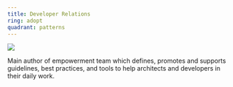 ```yaml
---
title: Developer Relations
ring: adopt
quadrant: patterns
---
```


![](https://img.shields.io/badge/empowerment-19967d?logo=serverfault&logoColor=000&style=flat)

Main author of empowerment team which defines, promotes and supports guidelines, best practices, and tools to help architects and developers in their daily work.